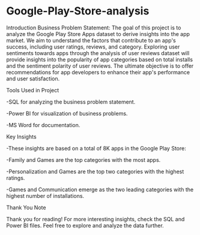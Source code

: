 # Google-Play-Store-analysis
Introduction
Business Problem Statement:
The goal of this project is to analyze the Google Play Store Apps dataset to derive insights into the app market. We aim to understand the factors that contribute to an app's success, including user ratings, reviews, and category. Exploring user sentiments towards apps through the analysis of user reviews dataset will provide insights into the popularity of app categories based on total installs and the sentiment polarity of user reviews. The ultimate objective is to offer recommendations for app developers to enhance their app's performance and user satisfaction.



Tools Used in Project

-SQL for analyzing the business problem statement.

-Power BI for visualization of business problems.

-MS Word for documentation.

Key Insights

-These insights are based on a total of 8K apps in the Google Play Store:

-Family and Games are the top categories with the most apps.

-Personalization and Games are the top two categories with the highest ratings.

-Games and Communication emerge as the two leading categories with the highest number of installations.

Thank You Note

Thank you for reading! For more interesting insights, check the SQL and Power BI files. Feel free to explore and analyze the data further.


